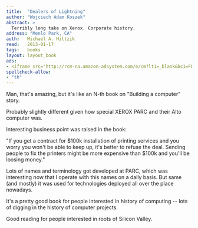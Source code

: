 ```yaml
---
title:	"Dealers of Lightning"
author: "Wojciech Adam Koszek"
abstract: >
  Terribly long take on Xerox. Corporate history.
address: "Menlo Park, CA"
auth:	Michael A. Hiltzik
read:	2013-01-17
tags:	books
layout: layout_book
ads:
- <iframe src="http://rcm-na.amazon-adsystem.com/e/cm?lt1=_blank&bc1=FFFFFF&IS2=1&bg1=FFFFFF&fc1=000000&lc1=FF0000&t=wkoszek-20&o=1&p=8&l=as4&m=amazon&f=ifr&ref=ss_til&asins=0887309895" style="width:120px;height:240px;" scrolling="no" marginwidth="0" marginheight="0" frameborder="0"></iframe>
spellcheck-allow:
- "th"
---
```

Man, that's amazing, but it's like an N-th book on "Building a computer"
story.

Probably slightly different given how special XEROX PARC and their Alto
computer was.

Interesting business point was raised in the book:

"If you get a contract for $100k installation of printing services and you
worry you won't be able to keep up, it's better to refuse the deal. Sending
people to fix the printers might be more expensive than $100k and you'll be
loosing money."

Lots of names and terminology got developed at PARC, which was interesting
now that I operate with this names on a daily basis. But same (and mostly)
it was used for technologies deployed all over the place nowadays.

It's a pretty good book for people interested in history of computing --
lots of digging in the history of computer projects.

Good reading for people interested in roots of Silicon Valley.

